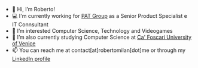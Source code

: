- 👋 Hi, I’m Roberto!
- 💻 I'm currently working for [PAT Group](https://pat.eu/en) as a Senior Product Specialist e IT Connsultant
- 👀 I’m interested Computer Science, Technology and Videogames
- 🌱 I’m also currently studying Computer Science at [Ca' Foscari University of Venice](https://www.unive.it/english)
- 📫 You can reach me at contact\[at\]robertomilan\[dot\]me or through my [LinkedIn profile](https://www.linkedin.com/in/roberto-milan/)
<!-- - 💞️ I’m looking to collaborate on ... -->
<!---
MSRobert96/MSRobert96 is a ✨ special ✨ repository because its `README.md` (this file) appears on your GitHub profile.
You can click the Preview link to take a look at your changes.
--->

